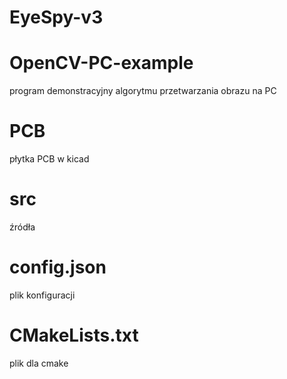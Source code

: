# EyeSpy-v3

# OpenCV-PC-example
program demonstracyjny algorytmu przetwarzania obrazu na PC
# PCB
płytka PCB w kicad
# src
źródła
# config.json
plik konfiguracji
# CMakeLists.txt
plik dla cmake

